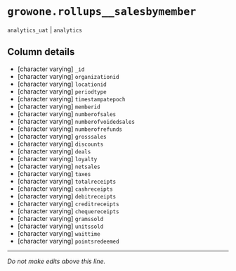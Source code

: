 # `growone.rollups__salesbymember`
`analytics_uat` | `analytics`

## Column details
* [character varying] `_id`
* [character varying] `organizationid`
* [character varying] `locationid`
* [character varying] `periodtype`
* [character varying] `timestampatepoch`
* [character varying] `memberid`
* [character varying] `numberofsales`
* [character varying] `numberofvoidedsales`
* [character varying] `numberofrefunds`
* [character varying] `grosssales`
* [character varying] `discounts`
* [character varying] `deals`
* [character varying] `loyalty`
* [character varying] `netsales`
* [character varying] `taxes`
* [character varying] `totalreceipts`
* [character varying] `cashreceipts`
* [character varying] `debitreceipts`
* [character varying] `creditreceipts`
* [character varying] `chequereceipts`
* [character varying] `gramssold`
* [character varying] `unitssold`
* [character varying] `waittime`
* [character varying] `pointsredeemed`

-------------------------------------------------------------------------------
*Do not make edits above this line.*
